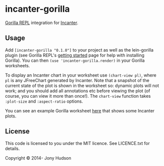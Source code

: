 # incanter-gorilla

[Gorilla REPL](http://gorilla-repl.org) integration for [Incanter](http://incanter.org).

## Usage

Add `[incanter-gorilla "0.1.0"]` to your project as well as the lein-gorilla plugin (see
Gorilla REPL's [getting started](http://gorilla-repl.org/start.html) page for help with installing Gorilla).
You can then `(use 'incanter-gorilla.render)` in your Gorilla worksheets.

To display an Incanter chart in your worksheet use `(chart-view pl)`, where `pl` is any JFreeChart generated
by Incanter. Note that a snapshot of the current state of the plot is shown in the worksheet so: dynamic
plots will not work; and you should add all annotations etc before viewing the plot (of course, you can
view it more than once!). The `chart-view` function takes `:plot-size` and `:aspect-ratio` options.

You can see an example Gorilla worksheet
[here](http://viewer.gorilla-repl.org/view.html?source=github&user=JonyEpsilon&repo=gorilla-test&path=ws/incanter.clj)
that shows some Incanter plots.

## License

This code is licensed to you under the MIT licence. See LICENCE.txt for details.

Copyright © 2014- Jony Hudson